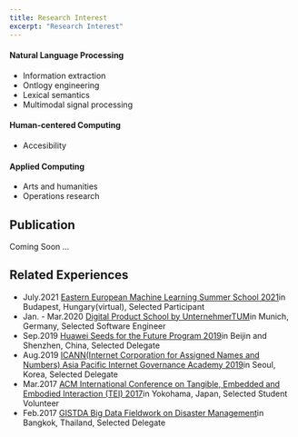 ```yaml
---
title: Research Interest
excerpt: "Research Interest"
---
```

#### Natural Language Processing
* Information extraction
* Ontlogy engineering
* Lexical semantics
* Multimodal signal processing
#### Human-centered Computing
* Accesibility
#### Applied Computing
* Arts and humanities
* Operations research

## Publication
Coming Soon ...

## Related Experiences
* July.2021 [Eastern European Machine Learning Summer School 2021](https://www.eeml.eu/home)in Budapest, Hungary(virtual), Selected Participant 
* Jan. - Mar.2020 [Digital Product School by UnternehmerTUM](https://digitalproductschool.io/)in Munich, Germany, Selected Software Engineer
* Sep.2019 [Huawei Seeds for the Future Program 2019](https://www.huawei.com/minisite/seeds-for-the-future/index.html)in Beijin and Shenzhen, China, Selected Delegate
* Aug.2019 [ICANN(Internet Corporation for Assigned Names and Numbers) Asia Pacific Internet Governance Academy 2019](https://www.icann.org/en/announcements/details/apply-now-the-asia-pacific-internet-governance-academy-2019-14-5-2019-en)in Seoul, Korea, Selected Delegate	           
* Mar.2017 [ACM International Conference on Tangible, Embedded and Embodied Interaction (TEI) 2017](https://tei.acm.org/2017/)in Yokohama, Japan, Selected Student Volunteer		           
* Feb.2017 [GISTDA Big Data Fieldwork on Disaster Management](https://www.eba-consortium.asia/?p=2998)in Bangkok, Thailand, Selected Delegate		
